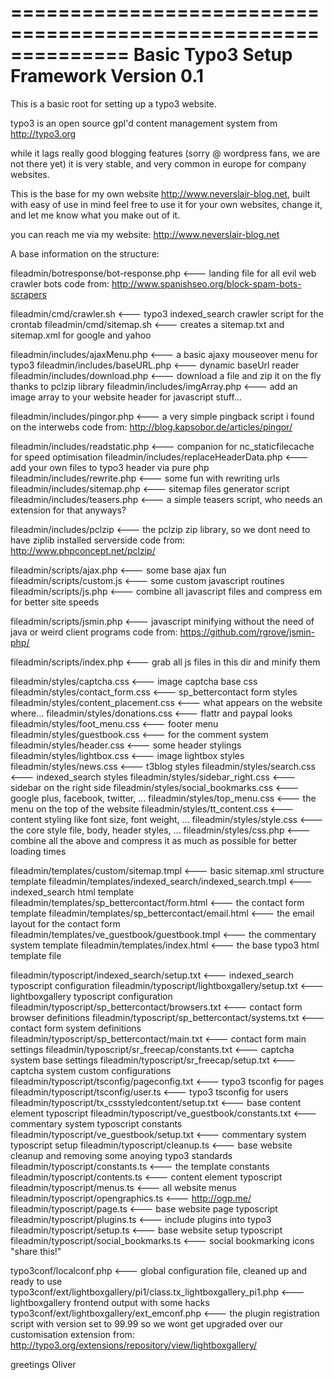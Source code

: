 ==============================================================
	Basic Typo3 Setup Framework Version 0.1
==============================================================

This is a basic root for setting up a typo3 website.

typo3 is an open source gpl'd content management system from http://typo3.org

while it lags really good blogging features (sorry @ wordpress fans, we are not there yet)
it is very stable, and very common in europe for company websites.

This is the base for my own website http://www.neverslair-blog.net, built with easy of use in mind
feel free to use it for your own websites, change it, and let me
know what you make out of it.

you can reach me via my website:
http://www.neverslair-blog.net

A base information on the structure:

fileadmin/botresponse/bot-response.php	<--- landing file for all evil web crawler bots
code from: http://www.spanishseo.org/block-spam-bots-scrapers

fileadmin/cmd/crawler.sh	<--- typo3 indexed_search crawler script for the crontab
fileadmin/cmd/sitemap.sh	<--- creates a sitemap.txt and sitemap.xml for google and yahoo

fileadmin/includes/ajaxMenu.php	<--- a basic ajaxy mouseover menu for typo3
fileadmin/includes/baseURL.php	<--- dynamic baseUrl reader
fileadmin/includes/download.php	<--- download a file and zip it on the fly thanks to pclzip library
fileadmin/includes/imgArray.php	<--- add an image array to your website header for javascript stuff...

fileadmin/includes/pingor.php	<--- a very simple pingback script i found on the interwebs
code from: http://blog.kapsobor.de/articles/pingor/

fileadmin/includes/readstatic.php	<--- companion for nc_staticfilecache for speed optimisation
fileadmin/includes/replaceHeaderData.php	<--- add your own files to typo3 header via pure php
fileadmin/includes/rewrite.php	<--- some fun with rewriting urls
fileadmin/includes/sitemap.php	<--- sitemap files generator script
fileadmin/includes/teasers.php	<--- a simple teasers script, who needs an extension for that anyways?

fileadmin/includes/pclzip	<--- the pclzip zip library, so we dont need to have ziplib installed serverside
code from: http://www.phpconcept.net/pclzip/

fileadmin/scripts/ajax.php	<--- some base ajax fun
fileadmin/scripts/custom.js	<--- some custom javascript routines
fileadmin/scripts/js.php	<--- combine all javascript files and compress em for better site speeds

fileadmin/scripts/jsmin.php	<--- javascript minifying without the need of java or weird client programs
code from: https://github.com/rgrove/jsmin-php/

fileadmin/scripts/index.php	<--- grab all js files in this dir and minify them

fileadmin/styles/captcha.css	<--- image captcha base css
fileadmin/styles/contact_form.css	<--- sp_bettercontact form styles
fileadmin/styles/content_placement.css	<--- what appears on the website where...
fileadmin/styles/donations.css	<--- flattr and paypal looks
fileadmin/styles/foot_menu.css	<--- footer menu
fileadmin/styles/guestbook.css	<--- for the comment system
fileadmin/styles/header.css	<--- some header stylings
fileadmin/styles/lightbox.css	<--- image lightbox styles
fileadmin/styles/news.css	<--- t3blog styles
fileadmin/styles/search.css	<--- indexed_search styles
fileadmin/styles/sidebar_right.css	<--- sidebar on the right side
fileadmin/styles/social_bookmarks.css	<--- google plus, facebook, twitter, ...
fileadmin/styles/top_menu.css	<--- the menu on the top of the website
fileadmin/styles/tt_content.css	<--- content styling like font size, font weight, ...
fileadmin/styles/style.css	<--- the core style file, body, header styles, ...
fileadmin/styles/css.php	<--- combine all the above and compress it as much as possible for better loading times

fileadmin/templates/custom/sitemap.tmpl	<--- basic sitemap.xml structure template
fileadmin/templates/indexed_search/indexed_search.tmpl	<--- indexed_search html template
fileadmin/templates/sp_bettercontact/form.html	<--- the contact form template
fileadmin/templates/sp_bettercontact/email.html	<--- the email layout for the contact form
fileadmin/templates/ve_guestbook/guestbook.tmpl <--- the commentary system template
fileadmin/templates/index.html  <--- the base typo3 html template file

fileadmin/typoscript/indexed_search/setup.txt	<--- indexed_search typoscript configuration
fileadmin/typoscript/lightboxgallery/setup.txt	<--- lightboxgallery typoscript configuration
fileadmin/typoscript/sp_bettercontact/browsers.txt	<--- contact form browser definitions
fileadmin/typoscript/sp_bettercontact/systems.txt	<--- contact form system definitions
fileadmin/typoscript/sp_bettercontact/main.txt	<--- contact form main settings
fileadmin/typoscript/sr_freecap/constants.txt	<--- captcha system base settings
fileadmin/typoscript/sr_freecap/setup.txt	<--- captcha system custom configurations
fileadmin/typoscript/tsconfig/pageconfig.txt	<--- typo3 tsconfig for pages
fileadmin/typoscript/tsconfig/user.ts	<--- typo3 tsconfig for users
fileadmin/typoscript/tx_cssstyledcontent/setup.txt	<--- base content element typoscript
fileadmin/typoscript/ve_guestbook/constants.txt	<--- commentary system typoscript constants
fileadmin/typoscript/ve_guestbook/setup.txt	<--- commentary system typoscript setup
fileadmin/typoscript/cleanup.ts	<--- base website cleanup and removing some anoying typo3 standards
fileadmin/typoscript/constants.ts	<--- the template constants
fileadmin/typoscript/contents.ts	<--- content element typoscript
fileadmin/typoscript/menus.ts	<--- all website menus
fileadmin/typoscript/opengraphics.ts	<--- http://ogp.me/
fileadmin/typoscript/page.ts	<--- base website page typoscript
fileadmin/typoscript/plugins.ts	<--- include plugins into typo3
fileadmin/typoscript/setup.ts	<--- base website setup typoscript
fileadmin/typoscript/social_bookmarks.ts	<--- social bookmarking icons "share this!"

typo3conf/localconf.php	<--- global configuration file, cleaned up and ready to use
typo3conf/ext/lightboxgallery/pi1/class.tx_lightboxgallery_pi1.php	<--- lightboxgallery frontend output with some hacks
typo3conf/ext/lightboxgallery/ext_emconf.php	<--- the plugin registration script with version set to 99.99 so we wont get upgraded over our customisation
extension from: http://typo3.org/extensions/repository/view/lightboxgallery/

greetings
Oliver